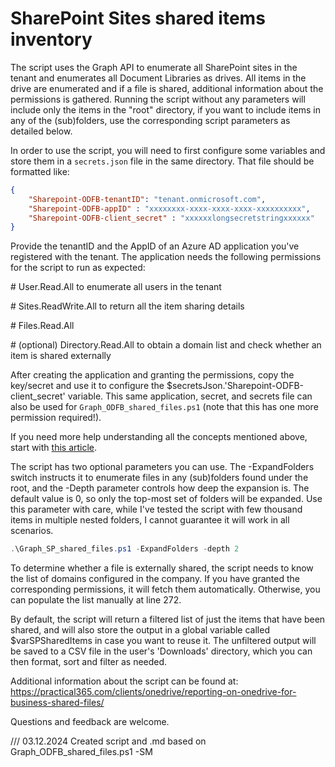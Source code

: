 # SharePoint Sites shared items inventory

The script uses the Graph API to enumerate all SharePoint sites in the tenant and enumerates all Document Libraries as drives. All items in the drive are enumerated and if a file is shared, additional information about the permissions is gathered. Running the script without any parameters will include only the items in the "root" directory, if you want to include items in any of the (sub)folders, use the corresponding script parameters as detailed below.

In order to use the script, you will need to first configure some variables and store them in a `secrets.json` file in the same directory. That file should be formatted like:

```json
{
    "Sharepoint-ODFB-tenantID": "tenant.onmicrosoft.com",
    "Sharepoint-ODFB-appID" : "xxxxxxxx-xxxx-xxxx-xxxx-xxxxxxxxxx",
    "Sharepoint-ODFB-client_secret" : "xxxxxxlongsecretstringxxxxxx"
}
```
Provide the tenantID and the AppID of an Azure AD application you've registered with the tenant. The application needs the following permissions for the script to run as expected:

\#    User.Read.All to enumerate all users in the tenant

\#    Sites.ReadWrite.All to return all the item sharing details

\#    Files.Read.All

\#    (optional) Directory.Read.All to obtain a domain list and check whether an item is shared externally

After creating the application and granting the permissions, copy the key/secret and use it to configure the $secretsJson.'Sharepoint-ODFB-client_secret' variable. This same application, secret, and secrets file can also be used for `Graph_ODFB_shared_files.ps1` (note that this has one more permission required!).

If you need more help understanding all the concepts mentioned above, start with [this article](https://docs.microsoft.com/en-us/graph/auth/auth-concepts).

The script has two optional parameters you can use. The -ExpandFolders switch instructs it to enumerate files in any (sub)folders found under the root, and the -Depth parameter controls how deep the expansion is. The default value is 0, so only the top-most set of folders will be expanded. Use this parameter with care, while I've tested the script with few thousand items in multiple nested folders, I cannot guarantee it will work in all scenarios.

```PowerShell
.\Graph_SP_shared_files.ps1 -ExpandFolders -depth 2
```
To determine whether a file is externally shared, the script needs to know the list of domains configured in the company. If you have granted the corresponding permissions, it will fetch them automatically. Otherwise, you can populate the list manually at line 272.

By default, the script will return a filtered list of just the items that have been shared, and will also store the output in a global variable called $varSPSharedItems in case you want to reuse it. The unfiltered output will be saved to a CSV file in the user's 'Downloads' directory, which you can then format, sort and filter as needed.

Additional information about the script can be found at: https://practical365.com/clients/onedrive/reporting-on-onedrive-for-business-shared-files/

Questions and feedback are welcome.

/// 03.12.2024 Created script and .md based on Graph_ODFB_shared_files.ps1 -SM